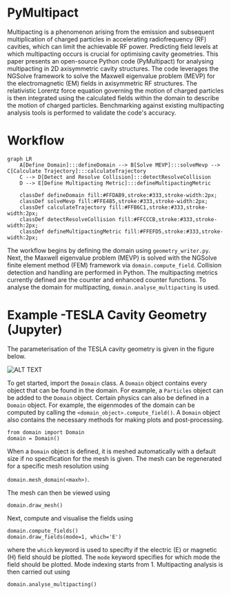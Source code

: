 # PyMultipact

Multipacting is a phenomenon arising from the emission and subsequent multiplication of charged 
particles in accelerating radiofrequency (RF) cavities, which can limit the achievable RF power. 
Predicting field levels at which multipacting occurs is crucial for optimising cavity geometries. 
This paper presents an open-source Python code (PyMultipact) for analysing multipacting 
in 2D axisymmetric cavity structures. The code leverages the NGSolve framework to solve the 
Maxwell eigenvalue problem (MEVP) for the electromagnetic (EM) fields in axisymmetric RF structures.
The relativistic Lorentz force equation governing the motion of charged particles is then integrated 
using the calculated fields within the domain to describe the motion of charged particles. 
Benchmarking against existing multipacting analysis tools is performed to validate the code's accuracy.

# Workflow

```mermaid
graph LR
    A[Define Domain]:::defineDomain --> B[Solve MEVP]:::solveMevp --> C[Calculate Trajectory]:::calculateTrajectory
    C --> D[Detect and Resolve Collision]:::detectResolveCollision
    D --> E[Define Multipacting Metric]:::defineMultipactingMetric

    classDef defineDomain fill:#FFDAB9,stroke:#333,stroke-width:2px;
    classDef solveMevp fill:#FFE4B5,stroke:#333,stroke-width:2px;
    classDef calculateTrajectory fill:#FFB6C1,stroke:#333,stroke-width:2px;
    classDef detectResolveCollision fill:#FFCCCB,stroke:#333,stroke-width:2px;
    classDef defineMultipactingMetric fill:#FFEFD5,stroke:#333,stroke-width:2px;
```

The workflow begins by defining the domain using `geometry_writer.py`. 
Next, the Maxwell eigenvalue problem (MEVP) is solved with the NGSolve finite element method (FEM) 
framework via `domain.compute_field`. Collision detection and handling are performed in Python. 
The multipacting metrics currently defined are the counter and enhanced counter functions. 
To analyse the domain for multipacting, `domain.analyse_multipacting` is used.


# Example -TESLA Cavity Geometry (Jupyter)
The parameterisation of the TESLA cavity geometry is given in the figure below.

![ALT TEXT](../docs/source/images/tesla_mid_cell.png)

To get started, import the ``Domain`` class. A ``Domain`` object contains every object that can be found in
the domain. For example, a ``Particles`` object can be added to the ``Domain`` object. Certain physics
can also be defined in a ``Domain`` object. For example, the eigenmodes of the domain can be computed
by calling the ``<domain_object>.compute_field()``. A ``Domain`` object also contains the necessary methods for
making plots and post-processing. 

```
from domain import Domain
domain = Domain()
```

When a ``Domain`` object is defined, it is meshed automatically with a default size if no specification
for the mesh is given. The mesh can be regenerated for a specific mesh resolution using

```domain.mesh_domain(<maxh>)```. 

The mesh can then be viewed using

```domain.draw_mesh()```

Next, compute and visualise the fields using

```
domain.compute_fields()
domain.draw_fields(mode=1, which='E')
```

where the ``which`` keyword is used to specifty if the electric (E) or magnetic (H) field should be plotted.
The ``mode`` keyword specifies for which mode the field should be plotted. Mode indexing starts from 1.
Multipacting analysis is then carried out using

```
domain.analyse_multipacting()
```
